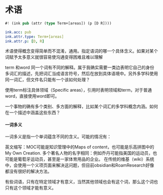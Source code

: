 # 术语

```rs
#! (ink pub (attr (type Term+[areas]) (p [D R])))
```

```yaml
ink.acc: pub
ink.attr.type: Term+[areas]
ink.attr.p: [D, R]
```

术语使得概念变得简单而不混淆，通用。指定语词的哪一个具体含义。如果对某个词赋予太多意义就很容易使沟通变得困难且难以理解

term 和word 同一个词有不同的解释。属于我确实需要一类边表明它自己的身份多词汇的描述，先把词汇当成语言符号，然后在放到具体语境中。另外多学科使用同一词汇，但文件名只能有一个该如何处理？

使用term标注具体领域（Specific areas），引用时表明领域和term，对于普通word，直接使用word即可。

一个事物的确有多个类别、多方面的解释，比如某个词汇的多学科概念内涵。如何在一个描述中涵盖这些东西？

#### 一词多义

一词多义是指一个单词蕴含不同的含义。可能的情况有：

英文缩写：MOC可能是知识管理中的Maps of content，也可能是乐高拼图中的My Own Creation.
多个著名人物的名字相同：例如乔丹可能指美国的运动员，也可能是葡萄牙运动员，甚至是一家体育用品的企业。
在传统的维基（wiki）系统中，会使用一个义项页面来解决这问题，但目前obsidian和RoamResearch好像都没有很好的解决方法。


有些词语，只有在特定领域才有意义，当然其他领域也会有这个词，那么这个词也只有这个领域才能有意义。